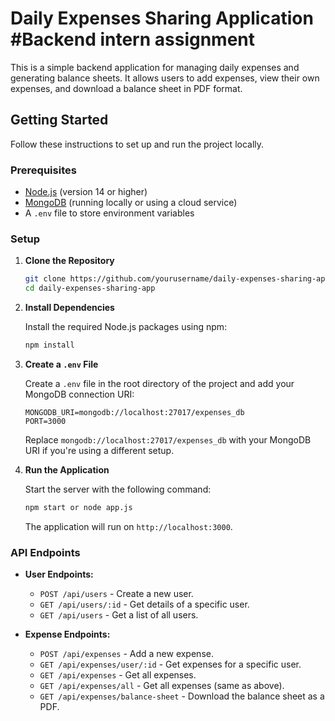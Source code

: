 # Daily Expenses Sharing Application #Backend intern assignment

This is a simple backend application for managing daily expenses and generating balance sheets. It allows users to add expenses, view their own expenses, and download a balance sheet in PDF format.

## Getting Started

Follow these instructions to set up and run the project locally.

### Prerequisites

- [Node.js](https://nodejs.org/) (version 14 or higher)
- [MongoDB](https://www.mongodb.com/try/download/community) (running locally or using a cloud service)
- A `.env` file to store environment variables

### Setup

1. **Clone the Repository**

   ```bash
   git clone https://github.com/yourusername/daily-expenses-sharing-app.git
   cd daily-expenses-sharing-app
   ```

2. **Install Dependencies**

   Install the required Node.js packages using npm:

   ```bash
   npm install
   ```

3. **Create a `.env` File**

   Create a `.env` file in the root directory of the project and add your MongoDB connection URI:

   ```env
   MONGODB_URI=mongodb://localhost:27017/expenses_db
   PORT=3000
   ```

   Replace `mongodb://localhost:27017/expenses_db` with your MongoDB URI if you're using a different setup.

4. **Run the Application**

   Start the server with the following command:

   ```bash
   npm start or node app.js 
   ```

   The application will run on `http://localhost:3000`.

### API Endpoints

- **User Endpoints:**
  - `POST /api/users` - Create a new user.
  - `GET /api/users/:id` - Get details of a specific user.
  - `GET /api/users` - Get a list of all users.

- **Expense Endpoints:**
  - `POST /api/expenses` - Add a new expense.
  - `GET /api/expenses/user/:id` - Get expenses for a specific user.
  - `GET /api/expenses` - Get all expenses.
  - `GET /api/expenses/all` - Get all expenses (same as above).
  - `GET /api/expenses/balance-sheet` - Download the balance sheet as a PDF.
